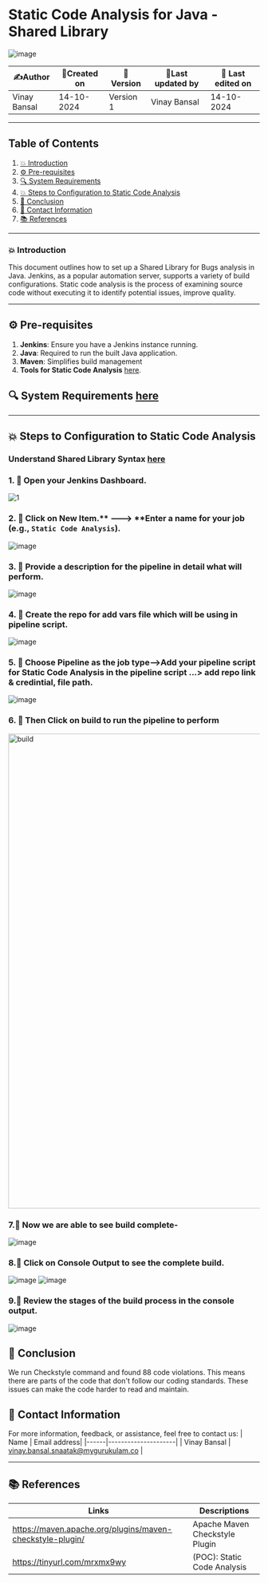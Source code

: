
# Static Code Analysis for Java - Shared Library 
![image](https://github.com/user-attachments/assets/2093140b-3a93-4fc7-a620-e3ef6855b672)


| ✍️Author      | 📅Created on  |📌 Version    | 📝Last updated by |📅 Last edited on |
|-------------|-------------|------------|-----------------|----------------|
| Vinay Bansal | 14-10-2024  | Version 1  | Vinay Bansal    | 14-10-2024     |

---
## Table of Contents
1. [💥 Introduction](#-introduction)
2. [⚙️ Pre-requisites](#-pre-requisites)
3. [🔍 System Requirements](#-system-requirements)
4. [💥 Steps to Configuration to Static Code Analysis](#-steps-to-configuration-to-static-code-analysis)
5. [📛 Conclusion](#-conclusion)
6. [📧 Contact Information](#-contact-information)
7. [📚 References](#-references)

---
### 💥 Introduction
This document outlines how to set up a Shared Library for Bugs analysis in Java. Jenkins, as a popular automation server, supports a variety of build configurations. Static code analysis is the process of examining source code without executing it to identify potential issues, improve quality.


---

## ⚙ Pre-requisites
1. **Jenkins**: Ensure you have a Jenkins instance running.
2. **Java**: Required to run the built Java application.
3. **Maven**: Simplifies build management
4. **Tools for Static Code Analysis** [here](https://github.com/mygurukulam-p10/Documentation-P10-Snaatak/tree/main/Application%20CI%20Design/Java%20CI%20checks/Static%20Code%20Analysis%20Doc).

## 🔍 System Requirements [here](https://github.com/mygurukulam-p10/Documentation-P10-Snaatak/blob/main/CI%20Implementation/Java%20-%20Declarative%20Jenkins%20Pipeline/Static%20code%20analysis/readme.md#-system-requirements)


---

## 💥 Steps to Configuration to Static Code Analysis
### Understand Shared Library Syntax [here](https://github.com/mygurukulam-p10/Documentation-P10-Snaatak/tree/main/CI%20Implementation/Java%20Shared%20Library%20/%20Bugs%20analysis#understand-shared-library-syntax)


### 1. 🚀 Open your Jenkins Dashboard.
![1](https://github.com/user-attachments/assets/59bb5e6e-68e1-4d41-8147-cd7acceeb2d8)

### 2. 🚀 Click on **New Item**.** ---> **Enter a name for your job (e.g., `Static Code Analysis`).
![image](https://github.com/user-attachments/assets/00daf044-f056-4c4c-8464-0d62828ea964)


### 3. 🚀 Provide a description for the pipeline in detail what will perform.
![image](https://github.com/user-attachments/assets/abb8011a-de5d-41ec-a64c-467f3baa768f)



### 4. 🚀 Create the repo for add vars file which will be using in pipeline script.
![image](https://github.com/user-attachments/assets/aca5f653-d073-48ed-aebc-8b3a9cd5eb01)


### 5. 🚀 Choose Pipeline as the job type-->Add your pipeline script for Static Code Analysis in the pipeline script ...> add repo link & credintial, file path.
![image](https://github.com/user-attachments/assets/add97a5e-cfbc-4516-8dcc-08c80ef3a086)



### 6. 🚀 Then Click on build to run the pipeline to perform
<img width="952" alt="build" src="https://github.com/user-attachments/assets/c82d9cba-0169-4495-8193-2cadac88f833">


### 7.🚀 Now we are able to see build complete-
![image](https://github.com/user-attachments/assets/fe36c3a2-4db3-4824-aea9-63819a16acc3)


### 8.🚀 Click on Console Output to see the complete build.
![image](https://github.com/user-attachments/assets/02e0eda4-926a-4604-9f07-cff01185f2ad)
![image](https://github.com/user-attachments/assets/bc844fd4-5d29-4c18-8d6b-e9e165124407)


### 9.🚀 Review the stages of the build process in the console output.
![image](https://github.com/user-attachments/assets/fe672bae-2cdc-45f4-8f7c-ff106ae77e61)



## 📛 Conclusion
We run Checkstyle command and found 88 code violations. This means there are parts of the code that don't follow our coding standards. These issues can make the code harder to read and maintain.

##  📧 Contact Information
For more information, feedback, or assistance, feel free to contact us:
| Name | Email address|
|------|---------------------|
| Vinay Bansal | vinay.bansal.snaatak@mygurukulam.co |

---
## 📚 References
| Links | Descriptions|
|------|---------------------|
|https://maven.apache.org/plugins/maven-checkstyle-plugin/|Apache Maven Checkstyle Plugin|
|https://tinyurl.com/mrxmx9wy|(POC): Static Code Analysis|

